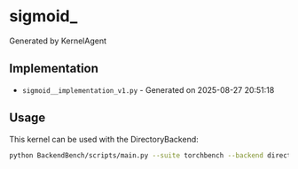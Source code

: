 # sigmoid_

Generated by KernelAgent

## Implementation

- `sigmoid__implementation_v1.py` - Generated on 2025-08-27 20:51:18

## Usage

This kernel can be used with the DirectoryBackend:
```bash
python BackendBench/scripts/main.py --suite torchbench --backend directory --ops sigmoid_
```
